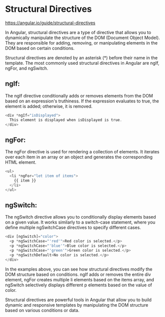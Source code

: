 # Structural Directives

https://angular.io/guide/structural-directives

In Angular, structural directives are a type of directive that allows you to dynamically manipulate the structure of the DOM (Document Object Model). They are responsible for adding, removing, or manipulating elements in the DOM based on certain conditions.

Structural directives are denoted by an asterisk (*) before their name in the template. The most commonly used structural directives in Angular are ngIf, ngFor, and ngSwitch.

## ngIf: 
The ngIf directive conditionally adds or removes elements from the DOM based on an expression's truthiness. If the expression evaluates to true, the element is added; otherwise, it is removed.

```typescript
<div *ngIf="isDisplayed">
  This element is displayed when isDisplayed is true.
</div>
```

## ngFor: 
The ngFor directive is used for rendering a collection of elements. It iterates over each item in an array or an object and generates the corresponding HTML element.

```typescript
<ul>
  <li *ngFor="let item of items">
    {{ item }}
  </li>
</ul>
```

## ngSwitch:
The ngSwitch directive allows you to conditionally display elements based on a given value. It works similarly to a switch-case statement, where you define multiple ngSwitchCase directives to specify different cases.

```typescript
<div [ngSwitch]="color">
  <p *ngSwitchCase="'red'">Red color is selected.</p>
  <p *ngSwitchCase="'blue'">Blue color is selected.</p>
  <p *ngSwitchCase="'green'">Green color is selected.</p>
  <p *ngSwitchDefault>No color is selected.</p>
</div>
```

In the examples above, you can see how structural directives modify the DOM structure based on conditions. ngIf adds or removes the entire div element, ngFor creates multiple li elements based on the items array, and ngSwitch selectively displays different p elements based on the value of color.

Structural directives are powerful tools in Angular that allow you to build dynamic and responsive templates by manipulating the DOM structure based on various conditions or data.

